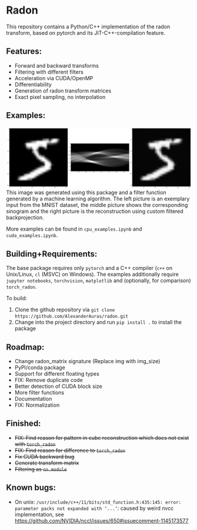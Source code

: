 # Radon
This repository contains a Python/C++ implementation of the radon transform, based on pytorch and its JIT-C++-compilation feature.

## Features:
 - Forward and backward transforms
 - Filtering with different filters
 - Acceleration via CUDA/OpenMP
 - Differentiability
 - Generation of radon transform matrices
 - Exact pixel sampling, no interpolation

## Examples:
![alt text](figure.png "Example images")
This image was generated using this package and a filter function generated by a machine learning algorithm. The left picture is an exemplary input from the MNIST dataset, the middle picture shows the corresponding sinogram and the right picture is the reconstruction using custom filtered backprojection.

 More examples can be found in `cpu_examples.ipynb` and `cuda_examples.ipynb`.

## Building+Requirements:
The base package requires only `pytorch` and a C++ compiler (`c++` on Unix/Linux, `cl` (MSVC) on Windows). The examples additionally require `jupyter notebooks`, `torchvision`, `matplotlib` and (optionally, for comparison) `torch_radon`.

To build:
 1. Clone the github repository via `git clone https://github.com/AlexanderAuras/radon.git`
 2. Change into the project directory and run `pip install .` to install the package

## Roadmap:
 - Change radon_matrix signature (Replace img with img_size)
 - PyPI/conda package
 - Support for different floating types
 - FIX: Remove duplicate code
 - Better detection of CUDA block size
 - More filter functions
 - Documentation
 - FIX: Normalization

## Finished:
 - ~~FIX: Find reason for pattern in cube reconstruction which does not exist with `torch_radon`~~
 - ~~FIX: Find reason for difference to `torch_radon`~~
 - ~~Fix CUDA backward bug~~
 - ~~Generate transform matrix~~
 - ~~Filtering as `nn.module`~~

## Known bugs:
 - On unix: `/usr/include/c++/11/bits/std_function.h:435:145: error: parameter packs not expanded with ‘...’`: caused by weird nvcc implementation, see https://github.com/NVIDIA/nccl/issues/650#issuecomment-1145173577